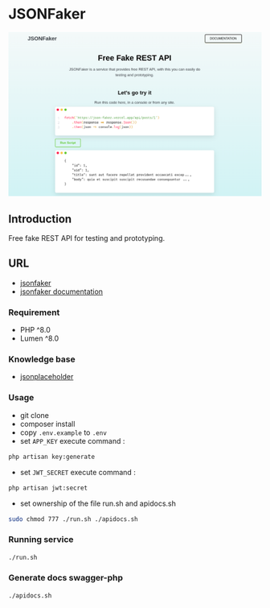 # JSONFaker

<p align="center">
    <img src="public/assets/img/restapi.png" alt="JSONFaker restapi">
</p>

## Introduction
Free fake REST API for testing and prototyping.
## URL
- [jsonfaker](https://jsonfaker.000webhost.com/)
- [jsonfaker documentation](https://jsonfaker.000webhost.com/apidocs/)

### Requirement
- PHP ^8.0
- Lumen ^8.0

### Knowledge base 
- [jsonplaceholder](https://jsonplaceholder.typicode.com/)

### Usage 
- git clone
- composer install
- copy ``.env.example`` to ``.env``
- set ``APP_KEY`` execute command :
```bash
php artisan key:generate
```
- set ``JWT_SECRET`` execute command :
```bash
php artisan jwt:secret
```
- set ownership of the file run.sh and apidocs.sh
```bash
sudo chmod 777 ./run.sh ./apidocs.sh
```

### Running service
```bash      
./run.sh
```

### Generate docs swagger-php
```bash
./apidocs.sh
```
